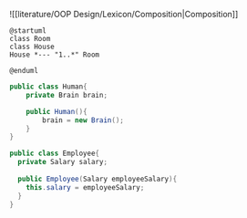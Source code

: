 ![[literature/OOP Design/Lexicon/Composition|Composition]]
```plantuml
@startuml
class Room
class House
House *--- "1..*" Room 

@enduml
```
```java
public class Human{ 
	private Brain brain;

	public Human(){
		brain = new Brain();
	}
}
```
```java
public class Employee{
  private Salary salary;
  
  public Employee(Salary employeeSalary){
    this.salary = employeeSalary;
  }
}
```